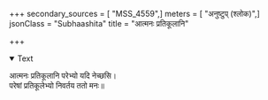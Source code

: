 +++
secondary_sources = [ "MSS_4559",]
meters = [ "अनुष्टुप् (श्लोक)",]
jsonClass = "Subhaashita"
title = "आत्मनः प्रतिकूलानि"

+++

<details open><summary>Text</summary>

आत्मनः प्रतिकूलानि परेभ्यो यदि नेच्छसि।  
परेषां प्रतिकूलेभ्यो निवर्तय ततो मनः॥
</details>
